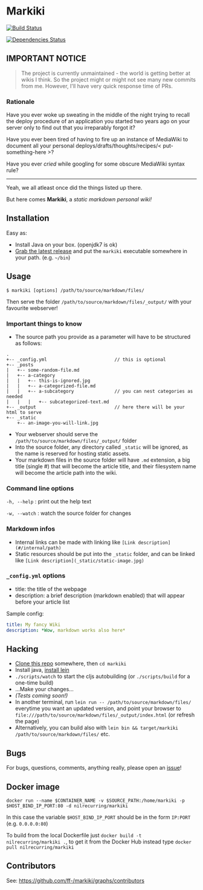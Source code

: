 # Markiki

[![Build Status](https://travis-ci.org/ff-/markiki.svg?branch=master)](https://travis-ci.org/ff-/markiki)

[![Dependencies Status](http://jarkeeper.com/ff-/markiki/status.svg)](http://jarkeeper.com/ff-/markiki)

## IMPORTANT NOTICE

> The project is currently unmaintained - the world is getting better at wikis I think. So the project might or might not see many new commits from me. However, I'll have very quick response time of PRs.


### Rationale

Have you ever woke up sweating in the middle of the night trying to recall the deploy procedure of an application you started two years ago on your server only to find out that you irreparably forgot it?

Have you ever been tired of having to fire up an instance of MediaWiki to document all your personal deploys/drafts/thoughts/recipes/< put-something-here >?

Have you ever *cried* while googling for some obscure MediaWiki syntax rule?

<hr>

Yeah, we all atleast once did the things listed up there.

But here comes **Markiki**, a *static markdown personal wiki!*


## Installation

Easy as:
- Install Java on your box. (openjdk7 is ok)
- [Grab the latest release](https://github.com/ff-/markiki/releases/latest) and put the `markiki` executable somewhere in your path. (e.g. `~/bin`)


## Usage

`$ markiki [options] /path/to/source/markdown/files/`

Then serve the folder `/path/to/source/markdown/files/_output/` with your favourite webserver!

### Important things to know

- The source path you provide as a parameter will have to be structured as follows:
```
.
+-- _config.yml                         // this is optional
+-- _posts
|   +-- some-random-file.md
|   +-- a-category
|   |   +-- this-is-ignored.jpg
|   |   +-- a-categorized-file.md
|   |   +-- a-subcategory               // you can nest categories as needed
|   |   |   +-- subcategorized-text.md
+-- _output                             // here there will be your html to serve
+-- _static
    +-- an-image-you-will-link.jpg
```
- Your webserver should serve the `/path/to/source/markdown/files/_output/` folder
- Into the source folder, any directory called `_static` will be ignored, as the name is reserved for hosting static assets.
- Your markdown files in the source folder will have `.md` extension, a big title (single #) that will become the article title, and their filesystem name will become the article path into the wiki.


### Command line options

`-h, --help` : print out the help text

`-w, --watch` : watch the source folder for changes

### Markdown infos

- Internal links can be made with linking like `[Link description](#/internal/path)`
- Static resources should be put into the `_static` folder, and can be linked like `[Link description](_static/static-image.jpg)`

### `_config.yml` options

- title: the title of the webpage
- description: a brief description (markdown enabled) that will appear before your article list

Sample config:
```yaml
title: My fancy Wiki
description: *Wow, markdown works also here*
```

## Hacking

- [Clone this repo](https://github.com/ff-/markiki) somewhere, then `cd markiki`
- Install java, [install lein](http://leiningen.org/#install)
- `./scripts/watch` to start the cljs autobuilding (or `./scripts/build` for a one-time build)
- ...Make your changes...
- *(Tests coming soon!)*
- In another terminal, run `lein run -- /path/to/source/markdown/files/` everytime you want an updated version, and point your browser to `file:///path/to/source/markdown/files/_output/index.html` (or refresh the page)
- Alternatively, you can build also with `lein bin && target/markiki /path/to/source/markdown/files/` etc.

## Bugs

For bugs, questions, comments, anything really, please open an [issue](https://github.com/ff-/markiki/issues)!

## Docker image

`docker run --name $CONTAINER_NAME -v $SOURCE_PATH:/home/markiki -p $HOST_BIND_IP_PORT:80 -d nilrecurring/markiki`


In this case the variable `$HOST_BIND_IP_PORT` should be in the form `IP:PORT` (e.g. `0.0.0.0:80`)

To build from the local Dockerfile just `docker build -t nilrecurring/markiki .`, to get it from the Docker Hub instead type `docker pull nilrecurring/markiki`


## Contributors

See: https://github.com/ff-/markiki/graphs/contributors

